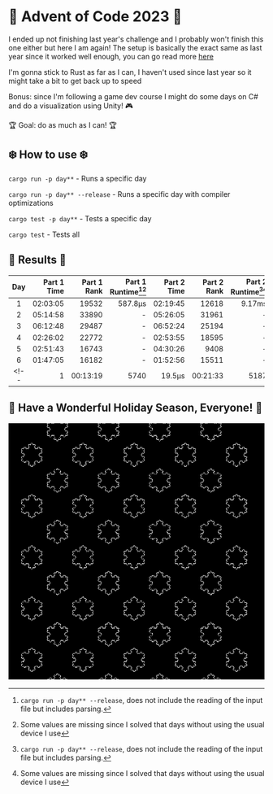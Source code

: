 # 🎄 Advent of Code 2023 🎄

I ended up not finishing last year's challenge and I probably won't finish this one either but here I am again!
The setup is basically the exact same as last year since it worked well enough, you can go read more [here](https://github.com/fratorgano/advent_of_code_2022#-new-this-year-)

I'm gonna stick to Rust as far as I can, I haven't used since last year so it might take a bit to get back up to speed

Bonus: since I'm following a game dev course I might do some days on C# and do a visualization using Unity! 🎮

🏆 Goal: do as much as I can! 🏆

## ❄️ How to use ❄️
`cargo run -p day**` - Runs a specific day

`cargo run -p day** --release` - Runs a specific day with compiler optimizations

`cargo test -p day**` - Tests a specific day

`cargo test` - Tests all

## 🥛 Results 🍪
| Day | Part 1 Time | Part 1 Rank | Part 1 Runtime[^1][^2] | Part 2 Time | Part 2 Rank | Part 2 Runtime[^1][^2] |
|:-:|-:|-:|-:|-:|-:|-:|
|  1 | 02:03:05 | 19532 | 587.8µs | 02:19:45 | 12618 | 9.17ms |
|  2 | 05:14:58 | 33890 | - | 05:26:05 | 31961 | - |
|  3 | 06:12:48 | 29487 | - | 06:52:24 | 25194 | - |
|  4 | 02:26:02 | 22772 | - | 02:53:55 | 18595 | - |
|  5 | 02:51:43 | 16743 | - | 04:30:26 |  9408 | - |
|  6 | 01:47:05 | 16182 | - | 01:52:56 | 15511 | - |
<!--|  1 | 00:13:19 |  5740 |  19.5µs | 00:21:33 |  5187 |  20.7µs | -->

## 🎅 Have a Wonderful Holiday Season, Everyone! 🎅 

![koch flakes](https://raw.githubusercontent.com/fratorgano/advent_of_code_2020/main/snow.gif)


[^1]: `cargo run -p day** --release`, does not include the reading of the input file but includes parsing.
[^2]: Some values are missing since I solved that days without using the usual device I use
